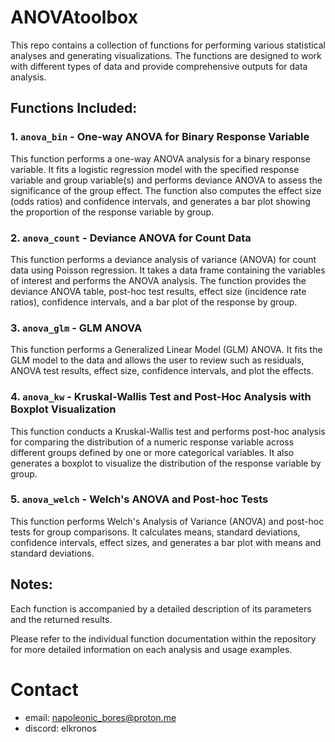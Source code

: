 # ANOVAtoolbox
This repo contains a collection of functions for performing various statistical analyses and generating visualizations. The functions are designed to work with different types of data and provide comprehensive outputs for data analysis.

## Functions Included:
### 1. `anova_bin` - One-way ANOVA for Binary Response Variable
This function performs a one-way ANOVA analysis for a binary response variable. It fits a logistic regression model with the specified response variable and group variable(s) and performs deviance ANOVA to assess the significance of the group effect. The function also computes the effect size (odds ratios) and confidence intervals, and generates a bar plot showing the proportion of the response variable by group.

### 2. `anova_count` - Deviance ANOVA for Count Data
This function performs a deviance analysis of variance (ANOVA) for count data using Poisson regression. It takes a data frame containing the variables of interest and performs the ANOVA analysis. The function provides the deviance ANOVA table, post-hoc test results, effect size (incidence rate ratios), confidence intervals, and a bar plot of the response by group.

### 3. `anova_glm` - GLM ANOVA
This function performs a Generalized Linear Model (GLM) ANOVA. It fits the GLM model to the data and allows the user to review such as residuals, ANOVA test results, effect size, confidence intervals, and plot the effects.

### 4. `anova_kw` - Kruskal-Wallis Test and Post-Hoc Analysis with Boxplot Visualization
This function conducts a Kruskal-Wallis test and performs post-hoc analysis for comparing the distribution of a numeric response variable across different groups defined by one or more categorical variables. It also generates a boxplot to visualize the distribution of the response variable by group.

### 5. `anova_welch` - Welch's ANOVA and Post-hoc Tests
This function performs Welch's Analysis of Variance (ANOVA) and post-hoc tests for group comparisons. It calculates means, standard deviations, confidence intervals, effect sizes, and generates a bar plot with means and standard deviations.

## Notes:
Each function is accompanied by a detailed description of its parameters and the returned results.

Please refer to the individual function documentation within the repository for more detailed information on each analysis and usage examples.

# Contact
- email: napoleonic_bores@proton.me
- discord: elkronos
